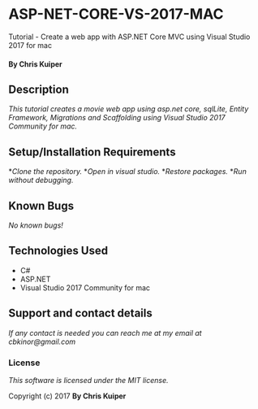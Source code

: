 # ASP-NET-CORE-VS-2017-MAC

Tutorial - Create a web app with ASP.NET Core MVC using Visual Studio 2017 for mac

#### By Chris Kuiper

## Description

_This tutorial creates a movie web app using asp.net core, sqlLite, Entity Framework, Migrations and Scaffolding using Visual Studio 2017 Community for mac._

## Setup/Installation Requirements
*_Clone the repository._
*_Open in visual studio._
*_Restore packages._
*_Run without debugging._

## Known Bugs
_No known bugs!_

## Technologies Used

- C#
- ASP.NET
- Visual Studio 2017 Community for mac

## Support and contact details
_If any contact is needed you can reach me at my email at cbkinor@gmail.com_

### License

*This software is licensed under the MIT license.*

Copyright (c) 2017 **By Chris Kuiper**
